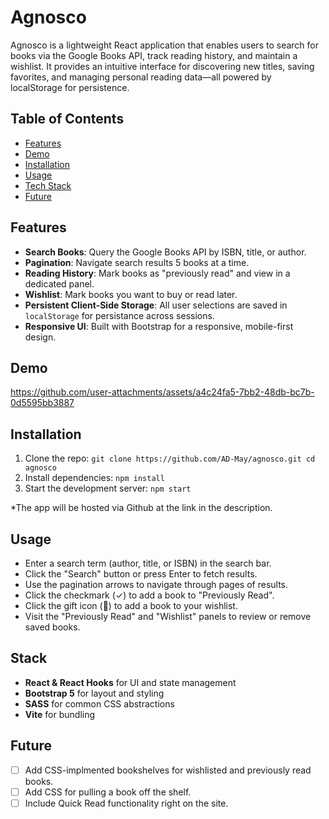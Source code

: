 # Agnosco

Agnosco is a lightweight React application that enables users to search for books via the Google Books API, track reading history, and maintain a wishlist. It provides an intuitive interface for discovering new titles, saving favorites, and managing personal reading data—all powered by localStorage for persistence.

## Table of Contents

- [Features](#Features)
- [Demo](#Demo)
- [Installation](#Installation)
- [Usage](#Usage)
- [Tech Stack](#Stack)
- [Future](#Future)

## Features

- **Search Books**: Query the Google Books API by ISBN, title, or author.
- **Pagination**: Navigate search results 5 books at a time.
- **Reading History**: Mark books as "previously read" and view in a dedicated panel.
- **Wishlist**: Mark books you want to buy or read later.
- **Persistent Client-Side Storage**: All user selections are saved in `localStorage` for persistance across sessions.
- **Responsive UI**: Built with Bootstrap for a responsive, mobile-first design.

## Demo

https://github.com/user-attachments/assets/a4c24fa5-7bb2-48db-bc7b-0d5595bb3887

## Installation

1. Clone the repo:
   `git clone https://github.com/AD-May/agnosco.git
    cd agnosco`
2. Install dependencies:
   `npm install`
3. Start the development server:
   `npm start`

*The app will be hosted via Github at the link in the description.

## Usage

- Enter a search term (author, title, or ISBN) in the search bar.
- Click the "Search" button or press Enter to fetch results.
- Use the pagination arrows to navigate through pages of results.
- Click the checkmark (✓) to add a book to "Previously Read".
- Click the gift icon (🎁) to add a book to your wishlist.
- Visit the "Previously Read" and "Wishlist" panels to review or remove saved books.

## Stack

- **React & React Hooks** for UI and state management
- **Bootstrap 5** for layout and styling
- **SASS** for common CSS abstractions
- **Vite** for bundling

## Future

- [ ] Add CSS-implmented bookshelves for wishlisted and previously read books.
- [ ] Add CSS for pulling a book off the shelf.
- [ ] Include Quick Read functionality right on the site.
